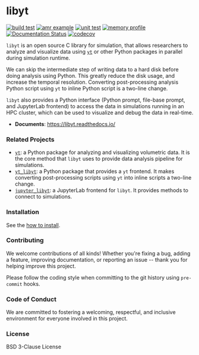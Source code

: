 # libyt
[![build test](https://github.com/yt-project/libyt/actions/workflows/cmake-build-test.yml/badge.svg?branch=main)](https://github.com/yt-project/libyt/actions/workflows/cmake-build-test.yml)
[![amr example](https://github.com/yt-project/libyt/actions/workflows/example-test-run.yml/badge.svg?branch=main)](https://github.com/yt-project/libyt/actions/workflows/example-test-run.yml)
[![unit test](https://github.com/yt-project/libyt/actions/workflows/unit-test.yml/badge.svg?branch=main)](https://github.com/yt-project/libyt/actions/workflows/unit-test.yml)
[![memory profile](https://github.com/yt-project/libyt/actions/workflows/memory-profile.yml/badge.svg?branch=main)](https://github.com/yt-project/libyt/actions/workflows/memory-profile.yml)
[![Documentation Status](https://readthedocs.org/projects/libyt/badge/?version=latest)](https://libyt.readthedocs.io/en/latest/?badge=latest)
[![codecov](https://codecov.io/gh/yt-project/libyt/graph/badge.svg?token=NRYLAipewN)](https://codecov.io/gh/yt-project/libyt)

`libyt` is an open source C library for simulation, that allows researchers to analyze and visualize data using [`yt`](https://yt-project.org/) or other Python packages in parallel during simulation runtime. 

We can skip the intermediate step of writing data to a hard disk before doing analysis using Python. This greatly reduce the disk usage, and increase the temporal resolution. Converting post-processing analysis Python script using `yt` to inline Python script is a two-line change.

`libyt` also provides a Python interface (Python prompt, file-base prompt, and JupyterLab frontend) to access the data in simulations running in an HPC cluster, which can be used to visualize and debug the data in real-time.

- **Documents**: https://libyt.readthedocs.io/

### Related Projects

- [`yt`](https://github.com/yt-project/yt): a Python package for analyzing and visualizing volumetric data. It is the core method that `libyt` uses to provide data analysis pipeline for simulations.
- [`yt_libyt`](https://github.com/data-exp-lab/yt_libyt): a Python package that provides a `yt` frontend. It makes converting post-processing scripts using `yt` into inline scripts a two-line change.
- [`jupyter_libyt`](https://github.com/yt-project/jupyter_libyt): a JupyterLab frontend for `libyt`. It provides methods to connect to simulations.

### Installation

See the [how to install](https://libyt.readthedocs.io/en/latest/how-to-install/how-to-install.html).

### Contributing

We welcome contributions of all kinds! Whether you're fixing a bug, adding a feature, improving documentation, or reporting an issue -- thank you for helping improve this project.

Please follow the coding style when committing to the git history using `pre-commit` hooks. 

### Code of Conduct

We are committed to fostering a welcoming, respectful, and inclusive environment for everyone involved in this project.

### License

BSD 3-Clause License
